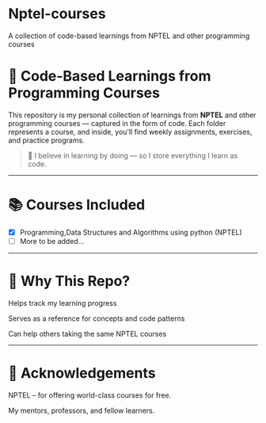 # Nptel-courses
A collection of code-based learnings from NPTEL and other programming courses

# 🧠 Code-Based Learnings from Programming Courses

This repository is my personal collection of learnings from **NPTEL** and other programming courses — captured in the form of code. Each folder represents a course, and inside, you'll find weekly assignments, exercises, and practice programs.

> 📌 I believe in learning by doing — so I store everything I learn as code.

---

# 📚 Courses Included

- [x] Programming,Data Structures and Algorithms using python (NPTEL)
- [ ] More to be added...

---

# 🧠 Why This Repo?

Helps track my learning progress

Serves as a reference for concepts and code patterns

Can help others taking the same NPTEL courses

---

# 🙌 Acknowledgements

NPTEL – for offering world-class courses for free.

My mentors, professors, and fellow learners.

